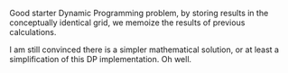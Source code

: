 Good starter Dynamic Programming problem, by storing results in the conceptually identical grid, we memoize the results of previous calculations.

I am still convinced there is a simpler mathematical solution, or at least a simplification of this DP implementation. Oh well.
